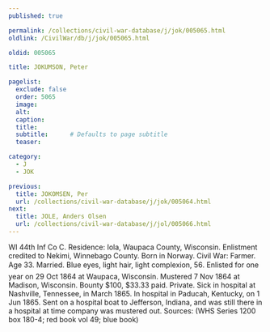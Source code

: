 ```yaml
---
published: true

permalink: /collections/civil-war-database/j/jok/005065.html
oldlink: /CivilWar/db/j/jok/005065.html

oldid: 005065

title: JOKUMSON, Peter

pagelist:
  exclude: false
  order: 5065
  image: 
  alt:
  caption:
  title:
  subtitle:      # Defaults to page subtitle
  teaser:

category: 
  - J 
  - JOK

previous:
  title: JOKOMSEN, Per
  url: /collections/civil-war-database/j/jok/005064.html  
next:
  title: JOLE, Anders Olsen
  url: /collections/civil-war-database/j/jol/005066.html   
---
```

WI 44th Inf Co C. Residence: Iola, Waupaca County, Wisconsin. Enlistment credited to Nekimi, Winnebago County. Born in Norway. Civil War: Farmer. Age 33. Married. Blue eyes, light hair, light complexion, 5&#146;6&#148;. Enlisted for one year on 29 Oct 1864 at Waupaca, Wisconsin. Mustered 7 Nov 1864 at Madison, Wisconsin. Bounty $100, $33.33 paid. Private. Sick in hospital at Nashville, Tennessee, in March 1865. In hospital in Paducah, Kentucky, on 1 Jun 1865. Sent on a hospital boat to Jefferson, Indiana, and was still there in a hospital at time company was mustered out. Sources: (WHS Series 1200 box 180-4; red book vol 49; blue book)